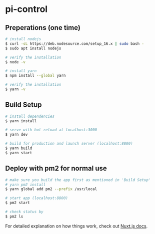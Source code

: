# pi-control

## Preperations (one time)

```bash
# install nodejs
$ curl -sL https://deb.nodesource.com/setup_16.x | sudo bash -
$ sudo apt install nodejs

# verify the installation
$ node -v

# install yarn
$ npm install --global yarn

# verify the installation
$ yarn -v
```

## Build Setup

```bash
# install dependencies
$ yarn install

# serve with hot reload at localhost:3000
$ yarn dev

# build for production and launch server (localhost:8800)
$ yarn build
$ yarn start
```

## Deploy with pm2 for normal use
```bash
# make sure you build the app first as mentioned in 'Build Setup'
# yarn pm2 install
$ yarn global add pm2 --prefix /usr/local

# start app (localhost:8800)
$ pm2 start

# check status by
$ pm2 ls
```

For detailed explanation on how things work, check out [Nuxt.js docs](https://nuxtjs.org).
